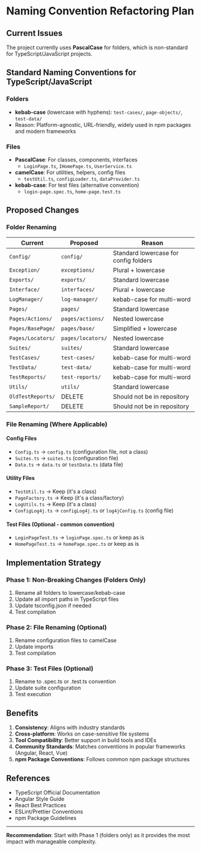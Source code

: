 # Naming Convention Refactoring Plan

## Current Issues

The project currently uses **PascalCase** for folders, which is non-standard for TypeScript/JavaScript projects.

## Standard Naming Conventions for TypeScript/JavaScript

### Folders
- **kebab-case** (lowercase with hyphens): `test-cases/`, `page-objects/`, `test-data/`
- Reason: Platform-agnostic, URL-friendly, widely used in npm packages and modern frameworks

### Files
- **PascalCase**: For classes, components, interfaces
  - `LoginPage.ts`, `IHomePage.ts`, `UserService.ts`
- **camelCase**: For utilities, helpers, config files
  - `testUtil.ts`, `configLoader.ts`, `dataProvider.ts`
- **kebab-case**: For test files (alternative convention)
  - `login-page.spec.ts`, `home-page.test.ts`

## Proposed Changes

### Folder Renaming

| Current | Proposed | Reason |
|---------|----------|--------|
| `Config/` | `config/` | Standard lowercase for config folders |
| `Exception/` | `exceptions/` | Plural + lowercase |
| `Exports/` | `exports/` | Standard lowercase |
| `Interface/` | `interfaces/` | Plural + lowercase |
| `LogManager/` | `log-manager/` | kebab-case for multi-word |
| `Pages/` | `pages/` | Standard lowercase |
| `Pages/Actions/` | `pages/actions/` | Nested lowercase |
| `Pages/BasePage/` | `pages/base/` | Simplified + lowercase |
| `Pages/Locators/` | `pages/locators/` | Nested lowercase |
| `Suites/` | `suites/` | Standard lowercase |
| `TestCases/` | `test-cases/` | kebab-case for multi-word |
| `TestData/` | `test-data/` | kebab-case for multi-word |
| `TestReports/` | `test-reports/` | kebab-case for multi-word |
| `Utils/` | `utils/` | Standard lowercase |
| `OldTestReports/` | DELETE | Should not be in repository |
| `SampleReport/` | DELETE | Should not be in repository |

### File Renaming (Where Applicable)

#### Config Files
- `Config.ts` → `config.ts` (configuration file, not a class)
- `Suites.ts` → `suites.ts` (configuration file)
- `Data.ts` → `data.ts` or `testData.ts` (data file)

#### Utility Files
- `TestUtil.ts` → Keep (it's a class)
- `PageFactory.ts` → Keep (it's a class/factory)
- `LogUtils.ts` → Keep (it's a class)
- `ConfigLog4j.ts` → `configLog4j.ts` or `log4jConfig.ts` (config file)

#### Test Files (Optional - common convention)
- `LoginPageTest.ts` → `loginPage.spec.ts` or keep as is
- `HomePageTest.ts` → `homePage.spec.ts` or keep as is

## Implementation Strategy

### Phase 1: Non-Breaking Changes (Folders Only)
1. Rename all folders to lowercase/kebab-case
2. Update all import paths in TypeScript files
3. Update tsconfig.json if needed
4. Test compilation

### Phase 2: File Renaming (Optional)
1. Rename configuration files to camelCase
2. Update imports
3. Test compilation

### Phase 3: Test Files (Optional)
1. Rename to .spec.ts or .test.ts convention
2. Update suite configuration
3. Test execution

## Benefits

1. **Consistency**: Aligns with industry standards
2. **Cross-platform**: Works on case-sensitive file systems
3. **Tool Compatibility**: Better support in build tools and IDEs
4. **Community Standards**: Matches conventions in popular frameworks (Angular, React, Vue)
5. **npm Package Conventions**: Follows common npm package structures

## References

- TypeScript Official Documentation
- Angular Style Guide
- React Best Practices
- ESLint/Prettier Conventions
- npm Package Guidelines

---

**Recommendation**: Start with Phase 1 (folders only) as it provides the most impact with manageable complexity.
